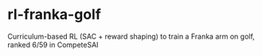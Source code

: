 # rl-franka-golf
Curriculum-based RL (SAC + reward shaping) to train a Franka arm on golf, ranked 6/59 in CompeteSAI

